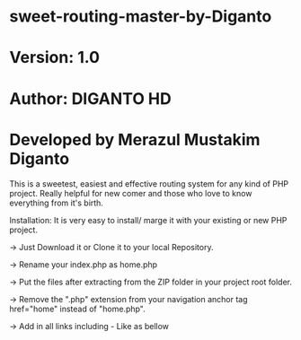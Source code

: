 # sweet-routing-master-by-Diganto
# Version: 1.0
# Author: DIGANTO HD
# Developed by Merazul Mustakim Diganto

This is a sweetest, easiest and effective routing system for any kind of PHP project. Really helpful for new comer and those who love to know everything from it's birth.

Installation: It is very easy to install/ marge it with your existing or new PHP project.

-> Just Download it or Clone it to your local Repository.

-> Rename your index.php as home.php

-> Put the files after extracting from the ZIP folder in your project root folder.

-> Remove the ".php" extension from your navigation anchor tag href="home" instead of "home.php".

-> Add in all links including - Like as bellow
